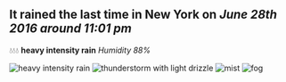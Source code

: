 ## It rained the last time in New York on *June 28th 2016 around 11:01 pm*
💧💧💧  **heavy intensity rain** *Humidity 88%*

![heavy intensity rain](http://openweathermap.org/img/w/10n.png) ![thunderstorm with light drizzle](http://openweathermap.org/img/w/11n.png) ![mist](http://openweathermap.org/img/w/50n.png) ![fog](http://openweathermap.org/img/w/50n.png)
